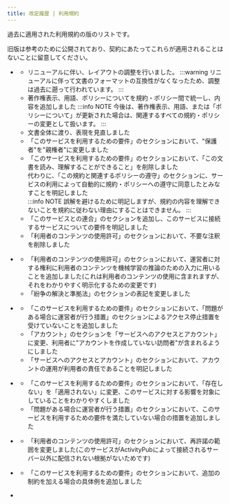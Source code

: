 ```yaml
---
title: 改定履歴 | 利用規約
---
```

過去に適用された利用規約の版のリストです。

旧版は参考のために公開されており、契約にあたってこれらが適用されることはないことに留意してください。

- [<dateTip :date="1759244400000" fuzzyness="minute" />](./1759244400)
	- リニューアルに伴い、レイアウトの調整を行いました。
		:::warning
		リニューアルに伴って文書のフォーマットの互換性がなくなったため、調整は過去に遡って行われています。
		:::
	- 著作権表示、用語、ポリシーについてを規約・ポリシー間で統一し、内容を追加しました
		:::info NOTE
		今後は、著作権表示、用語、または「ポリシーについて」が更新された場合は、関連するすべての規約・ポリシーの変更として扱います。
		:::
	- 文書全体に渡り、表現を見直しました
	- 「このサービスを利用するための要件」のセクションにおいて、"保護者"を"親権者"に変更しました
	- 「このサービスを利用するための要件」のセクションにおいて、「この文書を読み、理解することができること」を削除しました  
		代わりに、「この規約と関連するポリシーの遵守」のセクションに、サービスの利用によって自動的に規約・ポリシーへの遵守に同意したとみなすことを明記しました  
		:::info NOTE
		誤解を避けるために明記しますが、規約の内容を理解できないことを規約に従わない理由にすることはできません。
		:::
	- 「このサービスとの連合」のセクションを追加し、このサービスに接続するサービスについての要件を明記しました
	- 「利用者のコンテンツの使用許可」のセクションにおいて、不要な注釈を削除しました

- [<dateTip :date="1722438000000" fuzzyness="minute" />](./1722438000)
	- 「利用者のコンテンツの使用許可」のセクションにおいて、運営者に対する権利に利用者のコンテンツを機械学習の推論のための入力に用いることを追加しました(これは利用者のコンテンツの使用に含まれますが、それをわかりやすく明示化するための変更です)
	- 「紛争の解決と準拠法」のセクションの表記を変更しました

- [<dateTip :date="1693926000000" fuzzyness="minute" />](./1693926000)
	- 「このサービスを利用するための要件」のセクションにおいて、「問題がある場合に運営者が行う措置」のセクションによるアクセス停止措置を受けていないことを追加しました
	- 「アカウント」のセクションを「サービスへのアクセスとアカウント」に変更、利用者に"アカウントを作成していない訪問者"が含まれるようにしました
	- 「サービスへのアクセスとアカウント」のセクションにおいて、アカウントの運用が利用者の責任であることを明記しました

- [<dateTip :date="1689832800000" fuzzyness="minute" />](./1689832800)
	- 「このサービスを利用するための要件」のセクションにおいて、「存在しない」を「適用されない」に変更、このサービスに対する影響を対象にしていることをわかりやすくしました
	- 「問題がある場合に運営者が行う措置」のセクションにおいて、このサービスを利用するための要件を満たしていない場合の措置を追加しました

- [<dateTip :date="1681398000000" fuzzyness="minute" />](./1681398000)
	- 「利用者のコンテンツの使用許可」のセクションにおいて、再許諾の範囲を変更しました(このサービスがActivityPubによって接続されるサーバー以外に配信されない根拠がないためです)

- [<dateTip :date="1679929200000" fuzzyness="minute" />](./1679929200)
	- 「このサービスを利用するための要件」のセクションにおいて、追加の制約を加える場合の具体例を追加しました

- [<dateTip :date="1679065200000" fuzzyness="minute" />](./1679065200)
